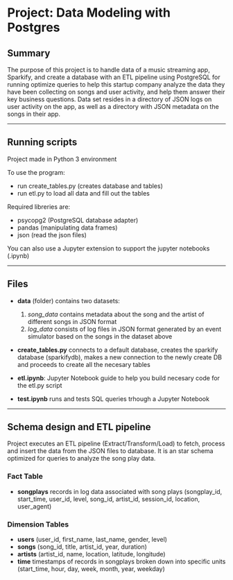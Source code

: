 # Project: Data Modeling with Postgres

## Summary

The purpose of this project is to handle data of a music streaming app, Sparkify, and create a database with an ETL pipeline using PostgreSQL for running optimize queries to help this startup company analyze the data they have been collecting on songs and user activity, and help them answer their key business questions. Data set resides in a directory of JSON logs on user activity on the app, as well as a directory with JSON metadata on the songs in their app.

---

## Running scripts

Project made in Python 3 environment

To use the program:

* run create_tables.py (creates database and tables)
* run etl.py to load all data and fill out the tables

Required libreries are:

- psycopg2 (PostgreSQL database adapter)
- pandas (manipulating data frames)
- json (read the json files)

You can also use a Jupyter extension to support the jupyter notebooks (.ipynb)

---

## Files

- **data** (folder) contains two datasets:
    1. *song_data* contains metadata about the song and the artist of different songs in JSON format
    2. *log_data* consists of log files in JSON format generated by an event simulator based on the songs in the dataset above

- **create_tables.py** connects to a default database, creates the sparkify database (sparkifydb), makes a new connection to the newly create DB and proceeds to create all the necesary tables

- **etl.ipynb**: Jupyter Notebook guide to help you build necesary code for the etl.py script
- **test.ipynb** runs and tests SQL queries trhough a Jupyter Notebook

---

## Schema design and ETL pipeline

Project executes an ETL pipeline (Extract/Transform/Load) to fetch, process and insert the data from the JSON files to database.
It is an star schema optimized for queries to analyze the song play data.

### Fact Table

* **songplays** records in log data associated with song plays (songplay_id, start_time, user_id, level, song_id, artist_id, session_id, location, user_agent)

### Dimension Tables

* **users** (user_id, first_name, last_name, gender, level)
* **songs** (song_id, title, artist_id, year, duration)
* **artists** (artist_id, name, location, latitude, longitude)
* **time** timestamps of records in songplays broken down into specific units (start_time, hour, day, week, month, year, weekday)